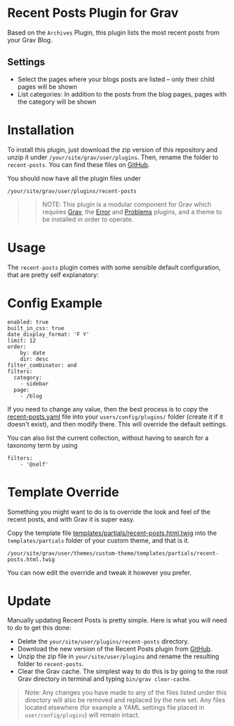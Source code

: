 Recent Posts Plugin for Grav
======
Based on the `Archives` Plugin, this plugin lists the most recent posts from your Grav Blog.

## Settings
* Select the pages where your blogs posts are listed – only their child pages will be shown
* List categories: In addition to the posts from the blog pages, pages with the category will be shown

# Installation

To install this plugin, just download the zip version of this repository and unzip it under `/your/site/grav/user/plugins`. Then, rename the folder to `recent-posts`. You can find these files on [GitHub](https://github.com/GittiHab/grav-recent-posts).

You should now have all the plugin files under

    /your/site/grav/user/plugins/recent-posts

>> NOTE: This plugin is a modular component for Grav which requires [Grav](http://github.com/getgrav/grav), the [Error](https://github.com/getgrav/grav-plugin-error) and [Problems](https://github.com/getgrav/grav-plugin-problems) plugins, and a theme to be installed in order to operate.

# Usage

The `recent-posts` plugin comes with some sensible default configuration, that are pretty self explanatory:

# Config Example

```
enabled: true
built_in_css: true
date_display_format: 'F Y'
limit: 12
order:
    by: date
    dir: desc
filter_combinator: and
filters:
  category:
    - sidebar
  page:
    - /blog

```

If you need to change any value, then the best process is to copy the [recent-posts.yaml](recent-posts.yaml) file into your `users/config/plugins/` folder (create it if it doesn't exist), and then modify there.  This will override the default settings.

You can also list the current collection, without having to search for a taxonomy term by using

```
filters:
    - '@self'
```

# Template Override

Something you might want to do is to override the look and feel of the recent posts, and with Grav it is super easy.

Copy the template file [templates/partials/recent-posts.html.twig](templates/partials/recent-posts.html.twig) into the `templates/partials` folder of your custom theme, and that is it.

```
/your/site/grav/user/themes/custom-theme/templates/partials/recent-posts.html.twig
```

You can now edit the override and tweak it however you prefer.

# Update

Manually updating Recent Posts is pretty simple. Here is what you will need to do to get this done:

* Delete the `your/site/user/plugins/recent-posts` directory.
* Download the new version of the Recent Posts plugin from [GitHub](https://github.com/GittiHab/grav-recent-posts).
* Unzip the zip file in `your/site/user/plugins` and rename the resulting folder to `recent-posts`.
* Clear the Grav cache. The simplest way to do this is by going to the root Grav directory in terminal and typing `bin/grav clear-cache`.

> Note: Any changes you have made to any of the files listed under this directory will also be removed and replaced by the new set. Any files located elsewhere (for example a YAML settings file placed in `user/config/plugins`) will remain intact.
